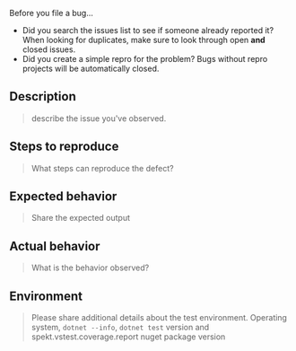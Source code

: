 Before you file a bug...

* Did you search the issues list to see if someone already reported it?
  When looking for duplicates, make sure to look through open **and** closed issues.
* Did you create a simple repro for the problem?
  Bugs without repro projects will be automatically closed.

## Description
>  describe the issue you've observed.

## Steps to reproduce
> What steps can reproduce the defect?

## Expected behavior
> Share the expected output

## Actual behavior
> What is the behavior observed?

## Environment
> Please share additional details about the test environment.
> Operating system, `dotnet --info`, `dotnet test` version and spekt.vstest.coverage.report nuget package version

